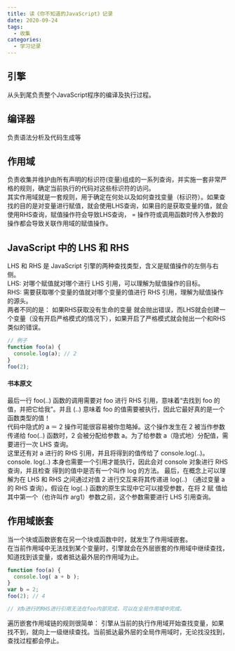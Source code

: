 ```yaml
---
title: 读《你不知道的JavaScript》记录
date: 2020-09-24
tags:
  - 收集
categories:
  - 学习记录
---
```

## 引擎

从头到尾负责整个JavaScript程序的编译及执行过程。

## 编译器

负责语法分析及代码生成等

## 作用域

负责收集并维护由所有声明的标识符(变量)组成的一系列查询，并实施一套非常严格的规则，确定当前执行的代码对这些标识符的访问。<br>
其实作用域就是一套规则，用于确定在何处以及如何查找变量（标识符）。如果查找的目的是对变量进行赋值，就会使用LHS查询，如果目的是获取变量的值，就会使用RHS查询，赋值操作符会导致LHS查询， = 操作符或调用函数时传入参数的操作都会导致关联作用域的赋值操作。

## JavaScript 中的 LHS 和 RHS

LHS 和 RHS 是 JavaScript 引擎的两种查找类型，含义是赋值操作的左侧与右侧。<br>
LHS: 对哪个赋值就对哪个进行 LHS 引用，可以理解为赋值操作的目标。<br>
RHS: 需要获取哪个变量的值就对哪个变量的值进行 RHS 引用，理解为赋值操作的源头。<br>
两者不同的是： 如果RHS获取没有生命的变量  就会抛出错误，而LHS就会创建一个变量（没有开启严格模式的情况下），如果开启了严格模式就会抛出一个和RHS类似的错误。

```js
// 例子
function foo(a) {
  console.log(a); // 2
}
foo(2);
```

#### 书本原文

最后一行 foo(..) 函数的调用需要对 foo 进行 RHS 引用，意味着“去找到 foo 的值，并把它给我”。并且 (..) 意味着 foo 的值需要被执行，因此它最好真的是一个函数类型的值！
<br>代码中隐式的 a ＝ 2 操作可能很容易被你忽略掉。这个操作发生在 2 被当作参数传递给 foo(..) 函数时，2 会被分配给参数 a。为了给参数 a（隐式地）分配值，需要进行一次 LHS 查询。
<br>这里还有对 a 进行的 RHS 引用，并且将得到的值传给了 console.log(..)。console. log(..) 本身也需要一个引用才能执行，因此会对 console 对象进行 RHS 查询，并且检查 得到的值中是否有一个叫作 log 的方法。 最后，在概念上可以理解为在 LHS 和 RHS 之间通过对值 2 进行交互来将其传递进 log(..) （通过变量 a 的 RHS 查询）。假设在 log(..) 函数的原生实现中它可以接受参数，在将 2 赋 值给其中第一个（也许叫作 arg1）参数之前，这个参数需要进行 LHS 引用查询。

## 作用域嵌套

当一个块或函数嵌套在另一个块或函数中时，就发生了作用域嵌套。<br>
在当前作用域中无法找到某个变量时，引擎就会在外层嵌套的作用域中继续查找，知道找到该变量，或者抵达最外层的作用域为止。

```js
function foo(a) {
  console.log( a + b );
}
var b = 2;
foo(2); // 4

// 对b进行的RHS进行引用无法在foo内部完成，可以在全局作用域中完成。
```

遍历嵌套作用域链的规则很简单： 引擎从当前的执行作用域开始查找变量，如果找不到，就向上一级继续查找。当前抵达最外层的全局作用域时，无论找没找到，查找过程都会停止。

<Vssue  :options="{ locale: 'zh' }" />

